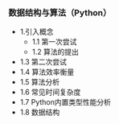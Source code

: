 ### 数据结构与算法（Python）  
* 1.引入概念  
  * 1.1 第一次尝试   
  * 1.2 算法的提出  
*   1.3 第二次尝试  
*   1.4 算法效率衡量  
*   1.5 算法分析  
*   1.6 常见时间复杂度  
*   1.7 Python内置类型性能分析  
*   1.8 数据结构  

